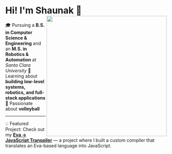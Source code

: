 # Hi! I'm Shaunak 👋 <img src="https://github.com/user-attachments/assets/faa4100b-5cf4-43d4-875f-04eab64f8faf" align="right" width="375"/> 

🎓 Pursuing a **B.S. in Computer Science & Engineering** and an **M.S. in Robotics & Automation** at *Santa Clara University* 
🤖 Learning about **building low-level systems, robotics, and full-stack applications** 
🏐 Passionate about **volleyball** 
 
--- 
💡 Featured Project: Check out my [**Eva → JavaScript Transpiler**](https://github.com/sdsharma1469/projects/tree/main/transpiler) — a project where I built a custom compiler that translates an Eva-based language into JavaScript.
